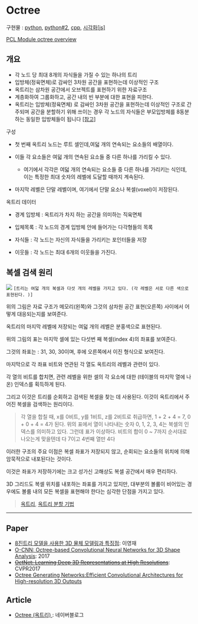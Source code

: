 # Octree

구현물 : [python](https://github.com/jcummings2/pyoctree), [python#2](https://github.com/mhogg/pyoctree), [cpp](https://github.com/brandonpelfrey/SimpleOctree/), [시각화[js]](https://github.com/vanruesc/octree-helper)

[PCL Module octree overview](http://docs.pointclouds.org/1.8.1/group__octree.html)

## 개요 

- 각 노드 당 최대 8개의 자식들을 가질 수 있는 하나의 트리
- 입방체(정육면체)로 감싸인 3차원 공간을 표현하는데 이상적인 구조
- 옥트리는 삼차원 공간에서 오브젝트를 표현하기 위한 자료구조
- 계층화하여 그룹화하고, 공간 내의 빈 부분에 대한 표현을 피한다.
- 옥트리는 입방체(정육면체) 로 감싸인 3차원 공간을 표현하는데 이상적인 구조로 간주되며 공간을 분할하기 위해 쓰이는 경우 각 노드의 자식들은 부모입방체를 8동분 하는 동일한 입방체들이 됩니다 [[참고]](https://blog.naver.com/lee9742/80188584931)


구성 

- 첫 번째 옥트리 노드는 루트 셀인데,여덟 개의 연속되는 요소들의 배열이다. 


- 이들 각 요소들은 여덟 개의 연속된 요소들 중 다른 하나를 가리킬 수 있다. 
    - 여기에서 각각은 여덟 개의 연속되는 요소들 중 다른 하나를 가리키는 식인데, 이는 특정한 최대 숫자의 레벨에 도달할 때까지 계속된다. 


- 마지막 레벨은 단말 레벨이며, 여기에서 단말 요소나 복셀(voxel)이 저장된다.


옥트리 데이터

- 경계 입방체 : 옥트리가 차지 하는 공간을 의미하는 직육면체

- 입체목록 : 각 노드의 경계 입방체 안에 들어가는 다각형들의 목록

- 자식들 : 각 노드는 자신의 자식들을 가리키는 포인터들을 저장

- 이웃들 : 각 노드는 최대 6개의 이웃들을 가진다.

## 복셀 검색 원리 

![](https://i.imgur.com/2tmKHic.png)
`[트리는 여덟 개의 복셀과 다섯 개의 레벨을 가지고 있다. (각 레벨은 서로 다른 색으로 표현된다. )]`



위의 그림은 자료 구조가 메모리(왼쪽)와 그것의 삼차원 공간 표현(오른쪽) 사이에서 어떻게 대응되는지를 보여준다. 
 

옥트리의 마지막 레벨에 저장되는 여덟 개의 레벨은 분홍색으로 표현된다. 

위의 그림의 표는 마지막 셀에 있는 다섯번 째 복셀(index 4)의 좌표를 보여준다. 

그것의 좌표는 : 31, 30, 30이며, 후에 오른쪽에서 이진 형식으로 보여진다. 

마지막으로 각 좌표 비트와 연관된 각 열도 옥트리의 레벨과 관련이 있다. 

각 열의 비트를 합치면, 관련 레벨을 위한 셀의 각 요소에 대한 (테이블의 마지막 열에 나온) 인덱스를 획득하게 된다. 

그리고 이것은 트리를 순회하고 검색된 복셀을 찾는 데 사용된다. 이것이 옥트리에서 주어진 복셀을 검색하는 원리이다. 

> 각 열을 합칠 때, x를 0비트, y를 1비트, z를 2비트로 취급하면, 1 + 2 + 4 = 7, 0 + 0 + 4 = 4가 된다. 위의 표에서 열이 나타내는 숫자 0, 1, 2, 3, 4는 복셀의 인덱스를 의미하고 있다. 그런데 표가 이상하다. 비트의 합이 0 ~ 7까지 순서대로 나오는게 맞을텐데 다 7이고 4번째 열만 4다 

이러한 구조의 주요 이점은 복셀 좌표가 저장되지 않고, 순회되는 요소들의 위치에 의해 암묵적으로 내포된다는 것이다. 

이것은 좌표가 저장하기에는 크고 성가신 고해상도 복셀 공간에서 매우 편리하다. 

3D 그리드도 복셀 위치를 내포하는 좌표를 가지고 있지만, 대부분의 볼륨이 비어있는 경우에도 볼륨 내의 모든 복셀을 표현해야 한다는 심각한 단점을 가지고 있다. 




> [옥트리](https://blog.naver.com/lifeisforu/80022423480), [옥트리 분할 기법](https://blog.naver.com/lifeisforu/80022423600)


---

## Paper

- [8진트리 모델을 사용한 3D 물체 모델링과 특징점](): 이영재 
- [O-CNN: Octree-based Convolutional Neural Networks for 3D Shape Analysis](https://wang-ps.github.io/O-CNN_files/CNN3D.pdf): 2017
- ~~[OctNet: Learning Deep 3D Representations at High Resolutions](https://arxiv.org/pdf/1611.05009.pdf)~~: CVPR2017
- [Octree Generating Networks:Efficient Convolutional Architectures for High-resolution 3D Outputs](https://arxiv.org/pdf/1703.09438.pdf)

## Article 

- [Octree (옥트리) ](http://blog.naver.com/hermet/57456541): 네이버블로그 